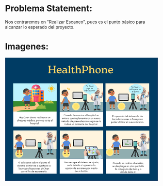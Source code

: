 # Problema Statement:

Nos centraremos en "Realizar Escaneo", pues es el punto básico para alcanzar lo esperado del proyecto.

# Imagenes:

![alt text](StoryBoard.png)
